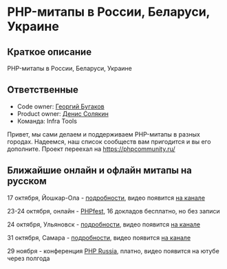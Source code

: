 # PHP-митапы в России, Беларуси, Украине

## Краткое описание
PHP-митапы в России, Беларуси, Украине

## Ответственные

- Code owner: [Георгий Бугаков](https://skyeng.slack.com/team/UFTB7F51B)
- Product owner: [Денис Солякин](https://skyeng.slack.com/team/U0159BKA5F1)
- Команда: Infra Tools

Привет, мы сами делаем и поддерживаем PHP-митапы в разных городах. Надеемся, наш список сообществ вам пригодится и вы его дополните. Проект переехал на https://phpcommunity.ru/

## Ближайшие онлайн и офлайн митапы на русском

17 октября, Йошкар-Ола - [подробности](https://php-yola.timepad.ru/event/1443043/), видео появится [на канале](https://www.youtube.com/channel/UCy2_ZbIr2wEltHL1-wrfRjg) 

23-24 октября, онлайн - [PHPfest](https://2020.phpfest.ru/), 16 докладов бесплатно, но без записи

24 октября, Ульяновск - [подробности](https://phpcommunity.ru/meetup-ulyanovsk), видео появится [на канале](https://www.youtube.com/channel/UCQ5X_o8s14fbozhtxO5BgIA) 

31 октября, Самара - [подробности](https://phpcommunity.ru/meetup-samara), видео появится [на канале](https://www.youtube.com/channel/UCQ5X_o8s14fbozhtxO5BgIA) 

29 ноября - конференция [PHP Russia](https://phprussia.ru/moscow/2020), платно, видео появится на ютубе через полгода

<!-- START doctoc generated TOC please keep comment here to allow auto update -->
<!-- DON'T EDIT THIS SECTION, INSTEAD RE-RUN doctoc TO UPDATE -->

